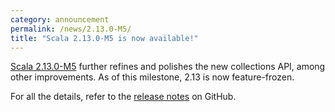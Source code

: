 ```yaml
---
category: announcement
permalink: /news/2.13.0-M5/
title: "Scala 2.13.0-M5 is now available!"
---
```

[Scala 2.13.0-M5](https://github.com/scala/scala/releases/tag/v2.13.0-M5) further refines and polishes the new collections API, among other improvements.  As of this milestone, 2.13 is now feature-frozen.

For all the details, refer to the [release notes](https://github.com/scala/scala/releases/tag/v2.13.0-M5) on GitHub.

